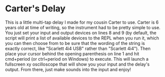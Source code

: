 # Carter's Delay

This is a little multi-tap delay I made for my cousin Carter to use. Carter is 6 years old at time of writing, so the instrument had to be pretty simple to use. You just set your input and output devices on lines 8 and 9 (by default, the script will print a list of available devices to the REPL when you run it, which you can then choose from to be sure that the wording of the string is exactly correct, like "Scarlett 4i4 USB" rather than "Scarlett 4i4"). Then place your cursor behind the opening parenthesis on line 1 and hit cmd+period (or ctrl+period on Windows) to execute. This will launch a fullscreen xy oscilloscope that will show you your input and the delay's output. From there, just make sounds into the input and enjoy!
